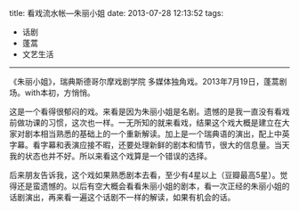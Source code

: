 title: 看戏流水帐—朱丽小姐
date: 2013-07-28 12:13:52
tags:
- 话剧
- 蓬蒿
- 文艺生活
---

《朱丽小姐》，瑞典斯德哥尔摩戏剧学院 多媒体独角戏。2013年7月19日，蓬蒿剧场。with本初，方悄悄。

这是一个看得很郁闷的戏。来看是因为朱丽小姐是名剧。遗憾的是我一直没有看戏前做功课的习惯，这次也一样。一无所知的就来看戏，结果这个戏大概是建立在大家对剧本相当熟悉的基础上的一个重新解读。加上是一个瑞典语的演出，配上中英字幕。看字幕和表演应接不暇，还要处理新鲜的剧本和情节，很大的信息量。当天我的状态也并不好。所以来看这个戏算是一个错误的选择。

后来朋友告诉我，这个戏如果熟悉剧本去看，至少有4星以上（豆瓣最高5星）。觉得还是蛮遗憾的。以后有空大概会看看朱丽小姐的剧本，看一次正经的朱丽小姐的话剧演出，再来看一遍这个话剧不一样的解读，如果有机会的话。

